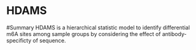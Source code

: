 # HDAMS
#Summary 
HDAMS is a hierarchical statistic model to identify differential m6A sites among sample groups by considering the effect of antibody-specificty of sequence. 
